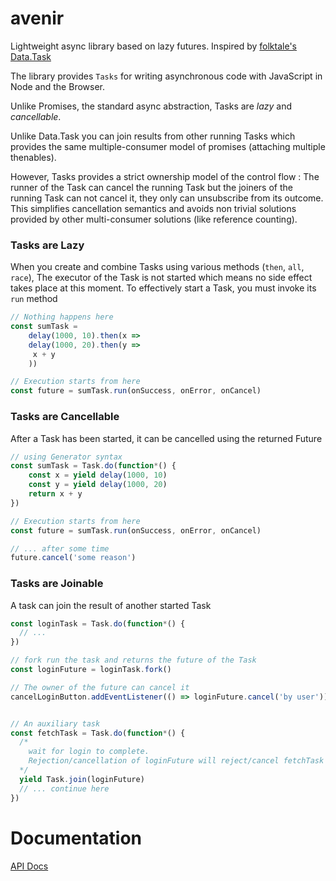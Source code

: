 # avenir

Lightweight async library based on lazy futures. Inspired by [folktale's Data.Task](https://github.com/folktale/data.task)

The library provides `Tasks` for writing asynchronous code with JavaScript in
Node and the Browser.

Unlike Promises, the standard async abstraction, Tasks are _lazy_ and _cancellable_.

Unlike Data.Task you can join results from other running Tasks which provides the
same multiple-consumer model of promises (attaching multiple thenables).

However, Tasks provides a strict ownership model of the control flow : The runner
of the  Task can cancel the running Task but the joiners of the running Task can not
cancel it, they only can unsubscribe from its outcome. This simplifies cancellation
semantics and avoids non trivial solutions provided by other multi-consumer solutions
(like reference counting).

### Tasks are Lazy

When you create and combine Tasks using various methods (`then`, `all`, `race`),
The executor of the Task is not started which means no side effect takes place at this
moment. To effectively start a Task, you must invoke its `run` method

```js
// Nothing happens here
const sumTask =
    delay(1000, 10).then(x =>
    delay(1000, 20).then(y =>
     x + y
    ))

// Execution starts from here
const future = sumTask.run(onSuccess, onError, onCancel)
```

### Tasks are Cancellable

After a Task has been started, it can be cancelled using the returned Future

```js
// using Generator syntax
const sumTask = Task.do(function*() {
    const x = yield delay(1000, 10)
    const y = yield delay(1000, 20)
    return x + y
})

// Execution starts from here
const future = sumTask.run(onSuccess, onError, onCancel)

// ... after some time
future.cancel('some reason')
```

### Tasks are Joinable

A task can join the result of another started Task

```js
const loginTask = Task.do(function*() {
  // ...
})

// fork run the task and returns the future of the Task
const loginFuture = loginTask.fork()

// The owner of the future can cancel it
cancelLoginButton.addEventListener(() => loginFuture.cancel('by user'))


// An auxiliary task
const fetchTask = Task.do(function*() {
  /*
    wait for login to complete.
    Rejection/cancellation of loginFuture will reject/cancel fetchTask
  */
  yield Task.join(loginFuture)
  // ... continue here
})
```

# Documentation

[API Docs]()
